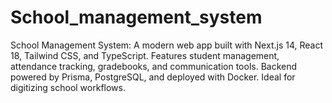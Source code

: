 # School_management_system
School Management System: A modern web app built with Next.js 14, React 18, Tailwind CSS, and TypeScript. Features student management, attendance tracking, gradebooks, and communication tools. Backend powered by Prisma, PostgreSQL, and deployed with Docker. Ideal for digitizing school workflows.
